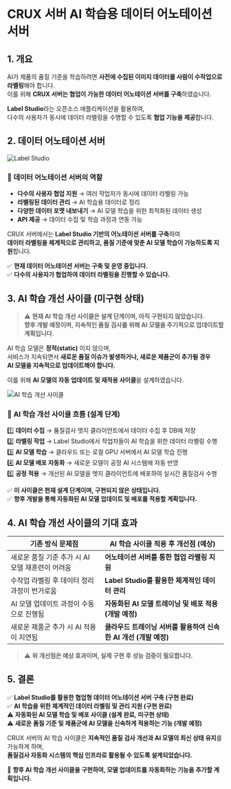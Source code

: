 # CRUX 서버 AI 학습용 데이터 어노테이션 서버

## 1. 개요  

AI가 제품의 품질 기준을 학습하려면 **사전에 수집된 이미지 데이터를 사람이 수작업으로 라벨링**해야 합니다.  
이를 위해 **CRUX 서버는 협업이 가능한 데이터 어노테이션 서버를 구축**하였습니다.  

**Label Studio**라는 오픈소스 애플리케이션을 활용하여,  
다수의 사용자가 동시에 데이터 라벨링을 수행할 수 있도록 **협업 기능을 제공**합니다.  


## 2. 데이터 어노테이션 서버  

![Label Studio](/images/LabelStudio.png)  

### 🔹 **데이터 어노테이션 서버의 역할**
- **다수의 사용자 협업 지원** → 여러 작업자가 동시에 데이터 라벨링 가능  
- **라벨링된 데이터 관리** → AI 학습용 데이터로 정리  
- **다양한 데이터 포맷 내보내기** → AI 모델 학습을 위한 최적화된 데이터 생성  
- **API 제공** → 데이터 수집 및 학습 과정과 연동 가능  

CRUX 서버에서는 **Label Studio 기반의 어노테이션 서버를 구축**하여  
**데이터 라벨링을 체계적으로 관리하고, 품질 기준에 맞춘 AI 모델 학습이 가능하도록 지원**합니다.  

✅ **현재 데이터 어노테이션 서버는 구축 및 운영 중입니다.**  
✅ **다수의 사용자가 협업하여 데이터 라벨링을 진행할 수 있습니다.**  


## 3. AI 학습 개선 사이클 (**미구현 상태**)  

> ⚠️ **현재 AI 학습 개선 사이클은 설계 단계이며, 아직 구현되지 않았습니다.**  
> **향후 개발 예정이며, 지속적인 품질 검사를 위해 AI 모델을 주기적으로 업데이트할 계획입니다.**  

AI 학습 모델은 **정적(static)** 이지 않으며,  
서비스가 지속되면서 **새로운 품질 이슈가 발생하거나, 새로운 제품군이 추가될 경우**  
**AI 모델을 지속적으로 업데이트해야 합니다.**  

이를 위해 **AI 모델의 자동 업데이트 및 재적용 사이클**을 설계하였습니다.  

![AI 학습 개선 사이클](/images/LabelCycle.png)  

### 🔹 **AI 학습 개선 사이클 흐름 (설계 단계)**
1️⃣ **데이터 수집** → 품질검사 엣지 클라이언트에서 데이터 수집 후 DB에 저장  
2️⃣ **라벨링 작업** → Label Studio에서 작업자들이 AI 학습을 위한 데이터 라벨링 수행  
3️⃣ **AI 모델 학습** → 클라우드 또는 로컬 GPU 서버에서 AI 모델 학습 진행  
4️⃣ **AI 모델 배포 자동화** → 새로운 모델이 공정 AI 시스템에 자동 반영  
5️⃣ **공정 적용** → 개선된 AI 모델을 엣지 클라이언트에 배포하여 실시간 품질검사 수행  

✅ **이 사이클은 현재 설계 단계이며, 구현되지 않은 상태입니다.**  
✅ **향후 개발을 통해 자동화된 AI 모델 업데이트 및 배포를 적용할 계획입니다.**  


## 4. AI 학습 개선 사이클의 기대 효과  

| 기존 방식 문제점 | AI 학습 사이클 적용 후 개선점 (**예상**) |
|------------------|--------------------------------|
| 새로운 품질 기준 추가 시 AI 모델 재훈련이 어려움 | **어노테이션 서버를 통한 협업 라벨링 지원** |
| 수작업 라벨링 후 데이터 정리 과정이 번거로움 | **Label Studio를 활용한 체계적인 데이터 관리** |
| AI 모델 업데이트 과정이 수동으로 진행됨 | **자동화된 AI 모델 트레이닝 및 배포 적용 (개발 예정)** |
| 새로운 제품군 추가 시 AI 적용이 지연됨 | **클라우드 트레이닝 서버를 활용하여 신속한 AI 개선 (개발 예정)** |

> ⚠️ **위 개선점은 예상 효과이며, 실제 구현 후 성능 검증이 필요합니다.**  


## 5. 결론  

✅ **Label Studio를 활용한 협업형 데이터 어노테이션 서버 구축 (구현 완료)**  
✅ **AI 학습을 위한 체계적인 데이터 라벨링 및 관리 지원 (구현 완료)**  
⚠️ **자동화된 AI 모델 학습 및 배포 사이클 (설계 완료, 미구현 상태)**  
⚠️ **새로운 품질 기준 및 제품군에 AI 모델을 신속하게 적용하는 기능 (개발 예정)**  

CRUX 서버의 AI 학습 사이클은 **지속적인 품질 검사 개선과 AI 모델의 최신 상태 유지**를 가능하게 하며,  
**품질검사 자동화 시스템의 핵심 인프라로 활용될 수 있도록 설계되었습니다.**  

🚀 **향후 AI 학습 개선 사이클을 구현하여, 모델 업데이트를 자동화하는 기능을 추가할 계획입니다.**
